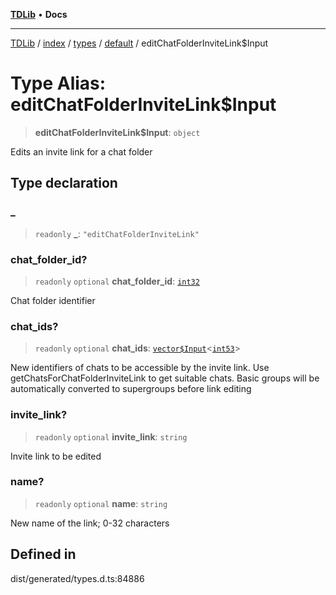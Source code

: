 [**TDLib**](../../../../../../README.md) • **Docs**

***

[TDLib](../../../../../../modules.md) / [index](../../../../../README.md) / [types](../../../README.md) / [default](../README.md) / editChatFolderInviteLink$Input

# Type Alias: editChatFolderInviteLink$Input

> **editChatFolderInviteLink$Input**: `object`

Edits an invite link for a chat folder

## Type declaration

### \_

> `readonly` **\_**: `"editChatFolderInviteLink"`

### chat\_folder\_id?

> `readonly` `optional` **chat\_folder\_id**: [`int32`](int32-1.md)

Chat folder identifier

### chat\_ids?

> `readonly` `optional` **chat\_ids**: [`vector$Input`](vector$Input.md)\<[`int53`](int53-1.md)\>

New identifiers of chats to be accessible by the invite link. Use getChatsForChatFolderInviteLink to get suitable chats. Basic groups will be automatically converted to supergroups before link editing

### invite\_link?

> `readonly` `optional` **invite\_link**: `string`

Invite link to be edited

### name?

> `readonly` `optional` **name**: `string`

New name of the link; 0-32 characters

## Defined in

dist/generated/types.d.ts:84886
